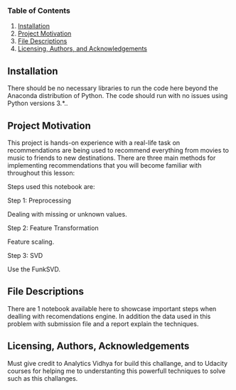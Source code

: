 ### Table of Contents

1. [Installation](#installation)
2. [Project Motivation](#motivation)
3. [File Descriptions](#files)
4. [Licensing, Authors, and Acknowledgements](#licensing)

## Installation <a name="installation"></a>

There should be no necessary libraries to run the code here beyond the Anaconda distribution of Python. The code should run with no issues using Python versions 3.*..

## Project Motivation<a name="motivation"></a>

This project is hands-on experience with a real-life task on recommendations are being used to recommend everything from movies to music to friends to new destinations. There are three main methods for implementing recommendations that you will become familiar with throughout this lesson:


Steps used this notebook are:

Step 1: Preprocessing

Dealing with missing or unknown values.

Step 2: Feature Transformation

Feature scaling. 

Step 3: SVD

Use the FunkSVD.

## File Descriptions <a name="files"></a>

There are 1 notebook available here to showcase important steps when dealling with recomendations engine. 
In addition the data used in this problem with submission file and a report explain the techniques.


## Licensing, Authors, Acknowledgements<a name="licensing"></a>
Must give credit to Analytics Vidhya for build this challange, and to Udacity courses for helping me to understanting this powerfull techniques to solve such as this challanges.
